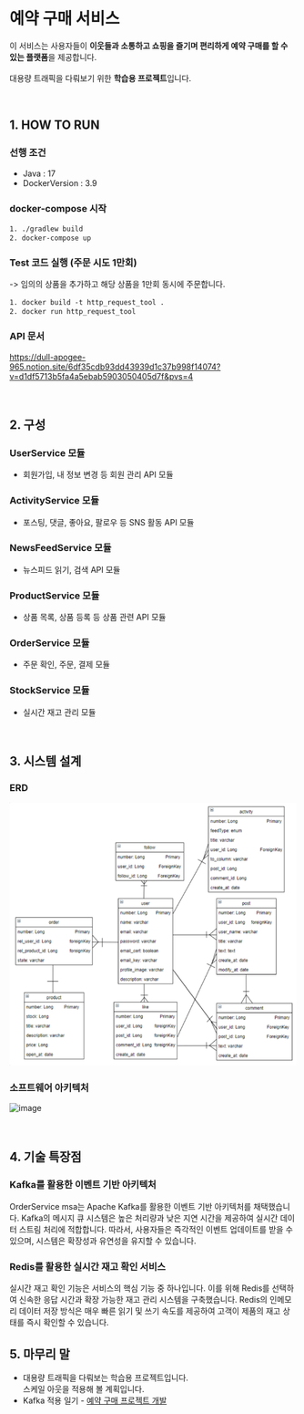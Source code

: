 # 예약 구매 서비스
이 서비스는 사용자들이 **이웃들과 소통하고 쇼핑을 즐기며 편리하게 예약 구매를 할 수 있는 플랫폼**을 제공합니다.<br><br>
대용량 트래픽을 다뤄보기 위한 **학습용 프로젝트**입니다.

<br>

## 1. HOW TO RUN
### 선행 조건

- Java : 17<br>
- DockerVersion : 3.9

### docker-compose 시작

```
1. ./gradlew build
2. docker-compose up
```

### Test 코드 실행 (주문 시도 1만회)
-> 임의의 상품을 추가하고 해당 상품을 1만회 동시에 주문합니다.
<br>

```
1. docker build -t http_request_tool .
2. docker run http_request_tool
```


### API 문서
https://dull-apogee-965.notion.site/6df35cdb93dd43939d1c37b998f14074?v=d1df5713b5fa4a5ebab5903050405d7f&pvs=4

<br>

## 2. 구성
### UserService 모듈
- 회원가입, 내 정보 변경 등 회원 관리 API 모듈
### ActivityService 모듈
- 포스팅, 댓글, 좋아요, 팔로우 등 SNS 활동 API 모듈
### NewsFeedService 모듈
- 뉴스피드 읽기, 검색 API 모듈
### ProductService 모듈
- 상품 목록, 상품 등록 등 상품 관련 API 모듈
### OrderService 모듈
- 주문 확인, 주문, 결제 모듈
### StockService 모듈
- 실시간 재고 관리 모듈

<br>

## 3. 시스템 설계
### ERD
![img.png](ERD.png)

### 소프트웨어 아키텍처
![image](https://github.com/dksekfbs72/Pre-order-Project/assets/85275305/42ad2046-ced7-4886-ac1a-ae6baa482da4)

<br>

## 4. 기술 특장점
### Kafka를 활용한 이벤트 기반 아키텍처
OrderService msa는 Apache Kafka를 활용한 이벤트 기반 아키텍처를 채택했습니다.
Kafka의 메시지 큐 시스템은 높은 처리량과 낮은 지연 시간을 제공하여 실시간 데이터 스트림 처리에 적합합니다.
따라서, 사용자들은 즉각적인 이벤트 업데이트를 받을 수 있으며, 시스템은 확장성과 유연성을 유지할 수 있습니다.

### Redis를 활용한 실시간 재고 확인 서비스
실시간 재고 확인 기능은 서비스의 핵심 기능 중 하나입니다.
이를 위해 Redis를 선택하여 신속한 응답 시간과 확장 가능한 재고 관리 시스템을 구축했습니다.
Redis의 인메모리 데이터 저장 방식은 매우 빠른 읽기 및 쓰기 속도를 제공하여 고객이 제품의 재고 상태를 즉시 확인할 수 있습니다.

## 5. 마무리 말
- 대용량 트래픽을 다뤄보는 학습용 프로젝트입니다.<br>스케일 아웃을 적용해 볼 계획입니다.
- Kafka 적용 일기 - [예약 구매 프로젝트 개발](https://velog.io/@dksekfbs72/series/%EC%98%88%EC%95%BD-%EA%B5%AC%EB%A7%A4-%ED%94%84%EB%A1%9C%EC%A0%9D%ED%8A%B8)
